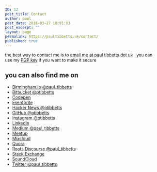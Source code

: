 ```yaml
---
ID: 12
post_title: Contact
author: paul
post_date: 2016-03-27 18:01:03
post_excerpt: ""
layout: page
permalink: https://paultibbetts.uk/contact/
published: true
---
```

the best way to contact me is to <a href="mailto:email@paultibbetts.uk">email me at paul tibbetts dot uk</a>
 
you can use my <a href="https://paultibbetts.uk/pgp/email-paultibbetts-uk/">PGP key</a> if you want to make it secure

<h2>you can also find me on</h2>
<ul class="o-listOfLinks">
 	<li><a href="https://talk.birmingham.io/users/paul_tibbetts">Birmingham.io <span class="o-listOfLinks-meta">@paul_tibbetts</span></a></li>
 	<li><a href="https://bitbucket.org/ptibbetts">Bitbucket <span class="o-listOfLinks-meta">@ptibbetts</span></a></li>
 	<li><a href="http://codepen.io/ptibbetts/">Codepen</a></li>
 	<li><a href="https://www.eventbrite.co.uk/u/109337926167/">Eventbrite</a></li>
 	<li><a href="https://news.ycombinator.com/user?id=ptibbetts">Hacker News <span class="o-listOfLinks-meta">@ptibbetts</span></a></li>
 	<li><a href="https://github.com/ptibbetts">GitHub <span class="o-listOfLinks-meta">@ptibbetts</span></a></li>
 	<li><a href="https://instagram.com/ptibbetts">Instagram <span class="o-listOfLinks-meta">@ptibbetts</span></a></li>
 	<li><a href="https://uk.linkedin.com/in/paultibbetts">LinkedIn</a></li>
 	<li><a href="https://medium.com/@paul_tibbetts">Medium <span class="o-listOfLinks-meta">@paul_tibbetts</span></a></li>
 	<li><a href="http://www.meetup.com/members/162336332/">Meetup</a></li>
 	<li><a href="https://www.mixcloud.com/paultibbetts/">Mixcloud</a></li>
 	<li><a href="https://www.quora.com/profile/Paul-Tibbetts-2">Quora</a></li>
 	<li><a href="https://discourse.roots.io/users/paul_tibbetts">Roots Discourse <span class="o-listOfLinks-meta">@paul_tibbetts</span></a></li>
 	<li><a href="https://stackexchange.com/users/2070948/paul-tibbetts?tab=accounts">Stack Exchange</a></li>
 	<li><a href="https://soundcloud.com/paultibbetts">SoundCloud</a></li>
 	<li><a href="https://twitter.com/paul_tibbetts">Twitter <span class="o-listOfLinks-meta">@paul_tibbetts</span></a></li>
</ul>